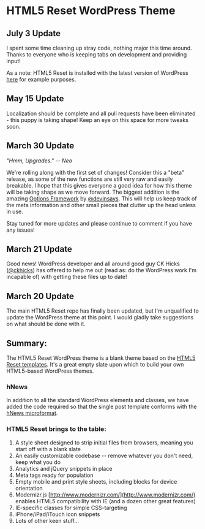 #  HTML5 Reset WordPress Theme

## July 3 Update

I spent some time cleaning up stray code, nothing major this time around. Thanks to everyone who is keeping tabs on development and providing input!

As a note: HTML5 Reset is installed with the latest version of WordPress [here](http://ckhicks.com/html5reset/) for example purposes.

## May 15 Update

Localization should be complete and all pull requests have been eliminated - this puppy is taking shape! Keep an eye on this space for more tweaks soon.

## March 30 Update

*"Hmm, Upgrades." -- Neo*

We're rolling along with the first set of changes! Consider this a "beta" release, as some of the new functions are still very raw and easily breakable. I hope that this gives everyone a good idea for how this theme will be taking shape as we move forward. The biggest addition is the amazing [Options Framework](http://wptheming.com/options-framework-plugin/) by [@devinsays](https://twitter.com/devinsays). This will help us keep track of the meta information and other small pieces that clutter up the head unless in use.

Stay tuned for more updates and please continue to comment if you have any issues!

## March 21 Update

Good news! WordPress developer and all around good guy CK Hicks ([@ckhicks](http://twitter.com/ckhicks)) has offered to help me out (read as: do the WordPress work I'm incapable of) with getting these files up to date!

## March 20 Update

The main HTML5 Reset repo has finally been updated, but I'm unqualified to update the WordPress theme at this point. I would gladly take suggestions on what should be done with it.

## Summary:

The HTML5 Reset WordPress theme is a blank theme based on the [HTML5 Reset templates](https://github.com/murtaugh/HTML5-Reset). It's a great empty slate upon which to build your own HTML5-based WordPress themes.

### hNews

In addition to all the standard WordPress elements and classes, we have added the code required so that the single post template conforms with the [hNews microformat](http://microformats.org/wiki/hnews).

### HTML5 Reset brings to the table:

1. A style sheet designed to strip initial files from browsers, meaning you start off with a blank slate
2. An easily customizable codebase -- remove whatever you don't need, keep what you do
3. Analytics and jQuery snippets in place
4. Meta tags ready for population
5. Empty mobile and print style sheets, including blocks for device orientation
6. Modernizr.js [http://www.modernizr.com/](http://www.modernizr.com/) enables HTML5 compatibility with IE (and a dozen other great features)
7. IE-specific classes for simple CSS-targeting
8. iPhone/iPad/iTouch icon snippets 
9. Lots of other keen stuff...
